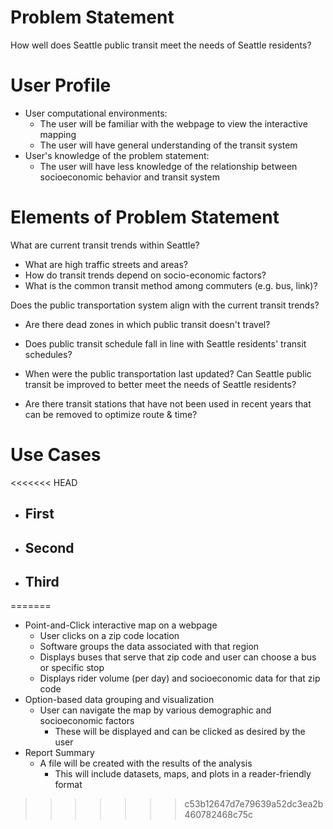 # Problem Statement
How well does Seattle public transit meet the needs of Seattle residents?

# User Profile
* User computational environments:
    - The user will be familiar with the webpage to view the interactive mapping
    - The user will have general understanding of the transit system
* User's knowledge of the problem statement:
    - The user will have less knowledge of the relationship between socioeconomic behavior and transit system

# Elements of Problem Statement

What are current transit trends within Seattle?
* What are high traffic streets and areas?
* How do transit trends depend on socio-economic factors?
* What is the common transit method among commuters (e.g. bus, link)?

Does the public transportation system align with the current transit trends?
* Are there dead zones in which public transit doesn't travel?
* Does public transit schedule fall in line with Seattle residents' transit schedules?

* When were the public transportation last updated?
Can Seattle public transit be improved to better meet the needs of Seattle residents?
* Are there transit stations that have not been used in recent years that can be removed to optimize route & time?

# Use Cases
<<<<<<< HEAD
* First
    - 
* Second
    -
* Third
    -
=======
* Point-and-Click interactive map on a webpage
    - User clicks on a zip code location
    - Software groups the data associated with that region
    - Displays buses that serve that zip code and user can choose a bus or specific stop
    - Displays rider volume (per day) and socioeconomic data for that zip code
* Option-based data grouping and visualization
    - User can navigate the map by various demographic and socioeconomic factors
      - These will be displayed and can be clicked as desired by the user
* Report Summary
    - A file will be created with the results of the analysis
      - This will include datasets, maps, and plots in a reader-friendly format
>>>>>>> c53b12647d7e79639a52dc3ea2b460782468c75c
